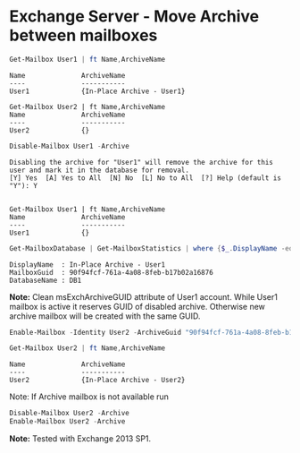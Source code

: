 # Exchange Server - Move Archive between mailboxes

```powershell
Get-Mailbox User1 | ft Name,ArchiveName
```

```text
Name              ArchiveName
----              -----------
User1             {In-Place Archive - User1}

Get-Mailbox User2 | ft Name,ArchiveName
Name              ArchiveName
----              -----------
User2             {}
```

```powershell
Disable-Mailbox User1 -Archive
```

```text
Disabling the archive for "User1" will remove the archive for this user and mark it in the database for removal.
[Y] Yes  [A] Yes to All  [N] No  [L] No to All  [?] Help (default is "Y"): Y


Get-Mailbox User1 | ft Name,ArchiveName
Name              ArchiveName
----              -----------
User1             {}
```

```powershell
Get-MailboxDatabase | Get-MailboxStatistics | where {$_.DisplayName -eq "In-Place Archive - User1"} | fl DisplayName,MailboxGuid,DatabaseName
```

```text
DisplayName  : In-Place Archive - User1
MailboxGuid  : 90f94fcf-761a-4a08-8feb-b17b02a16876
DatabaseName : DB1
```

**Note:** Clean msExchArchiveGUID attribute of User1 account. While User1 mailbox is active it reserves GUID of disabled archive. Otherwise new archive mailbox will be created with the same GUID.

```powershell
Enable-Mailbox -Identity User2 -ArchiveGuid "90f94fcf-761a-4a08-8feb-b17b02a16876" -ArchiveDatabase DB1 -Archive
```

```powershell
Get-Mailbox User2 | ft Name,ArchiveName
```

```text
Name              ArchiveName
----              -----------
User2             {In-Place Archive - User2}
```

Note: If Archive mailbox is not available run

```powershell
Disable-Mailbox User2 -Archive
Enable-Mailbox User2 -Archive
```

**Note:** Tested with Exchange 2013 SP1.